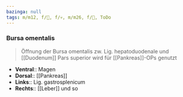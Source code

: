 ```yaml
---
bazinga: null
tags: m/m12, f/💩, f/💀, m/m26, f/🔪, ToDo
---
```

### Bursa omentalis
> Öffnung der Bursa omentalis zw. Lig. hepatoduodenale und [[Duodenum]] Pars superior wird für [[Pankreas]]-OPs genutzt
- **Ventral**:: Magen
- **Dorsal**:: [[Pankreas]]
- **Links**:: Lig. gastrosplenicum
- **Rechts**:: [[Leber]] und so